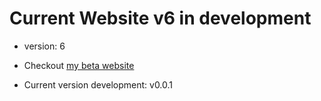 # Current Website v6 in development

- version: 6
- Checkout [my beta website](http://beta.ortieez.com/)

- Current version development: v0.0.1
